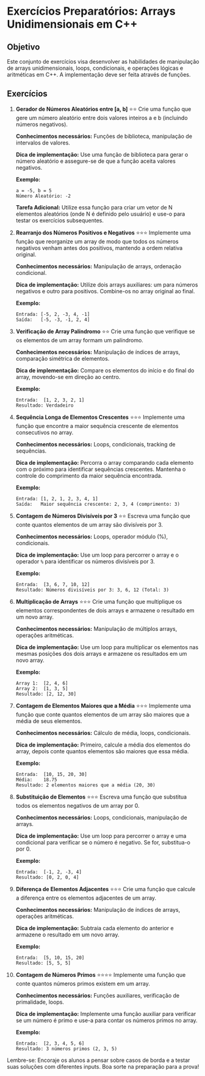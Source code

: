 # Exercícios Preparatórios: Arrays Unidimensionais em C++

## Objetivo
Este conjunto de exercícios visa desenvolver as habilidades de manipulação de arrays unidimensionais, loops, condicionais, e operações lógicas e aritméticas em C++. A implementação deve ser feita através de funções.

## Exercícios

1. **Gerador de Números Aleatórios entre [a, b]** ⭐⭐
   Crie uma função que gere um número aleatório entre dois valores inteiros a e b (incluindo números negativos).
   
   **Conhecimentos necessários:** Funções de biblioteca, manipulação de intervalos de valores.
   
   **Dica de implementação:** Use uma função de biblioteca para gerar o número aleatório e assegure-se de que a função aceita valores negativos.

   **Exemplo:**
   ```
   a = -5, b = 5
   Número Aleatório: -2
   ```

   **Tarefa Adicional:** Utilize essa função para criar um vetor de N elementos aleatórios (onde N é definido pelo usuário) e use-o para testar os exercícios subsequentes.

2. **Rearranjo dos Números Positivos e Negativos** ⭐⭐⭐
   Implemente uma função que reorganize um array de modo que todos os números negativos venham antes dos positivos, mantendo a ordem relativa original.

   **Conhecimentos necessários:** Manipulação de arrays, ordenação condicional.

   **Dica de implementação:** Utilize dois arrays auxiliares: um para números negativos e outro para positivos. Combine-os no array original ao final.

   **Exemplo:**
   ```
   Entrada: [-5, 2, -3, 4, -1]
   Saída:   [-5, -3, -1, 2, 4]
   ```

3. **Verificação de Array Palíndromo** ⭐⭐
   Crie uma função que verifique se os elementos de um array formam um palíndromo.

   **Conhecimentos necessários:** Manipulação de índices de arrays, comparação simétrica de elementos.

   **Dica de implementação:** Compare os elementos do início e do final do array, movendo-se em direção ao centro.

   **Exemplo:**
   ```
   Entrada:  [1, 2, 3, 2, 1]
   Resultado: Verdadeiro
   ```

4. **Sequência Longa de Elementos Crescentes** ⭐⭐⭐
   Implemente uma função que encontre a maior sequência crescente de elementos consecutivos no array.

   **Conhecimentos necessários:** Loops, condicionais, tracking de sequências.

   **Dica de implementação:** Percorra o array comparando cada elemento com o próximo para identificar sequências crescentes. Mantenha o controle do comprimento da maior sequência encontrada.

   **Exemplo:**
   ```
   Entrada: [1, 2, 1, 2, 3, 4, 1]
   Saída:   Maior sequência crescente: 2, 3, 4 (comprimento: 3)
   ```

5. **Contagem de Números Divisíveis por 3** ⭐⭐
   Escreva uma função que conte quantos elementos de um array são divisíveis por 3.

   **Conhecimentos necessários:** Loops, operador módulo (%), condicionais.

   **Dica de implementação:** Use um loop para percorrer o array e o operador `%` para identificar os números divisíveis por 3.

   **Exemplo:**
   ```
   Entrada:  [3, 6, 7, 10, 12]
   Resultado: Números divisíveis por 3: 3, 6, 12 (Total: 3)
   ```

6. **Multiplicação de Arrays** ⭐⭐⭐
   Crie uma função que multiplique os elementos correspondentes de dois arrays e armazene o resultado em um novo array.

   **Conhecimentos necessários:** Manipulação de múltiplos arrays, operações aritméticas.

   **Dica de implementação:** Use um loop para multiplicar os elementos nas mesmas posições dos dois arrays e armazene os resultados em um novo array.

   **Exemplo:**
   ```
   Array 1:  [2, 4, 6]
   Array 2:  [1, 3, 5]
   Resultado: [2, 12, 30]
   ```

7. **Contagem de Elementos Maiores que a Média** ⭐⭐⭐
   Implemente uma função que conte quantos elementos de um array são maiores que a média de seus elementos.

   **Conhecimentos necessários:** Cálculo de média, loops, condicionais.

   **Dica de implementação:** Primeiro, calcule a média dos elementos do array, depois conte quantos elementos são maiores que essa média.

   **Exemplo:**
   ```
   Entrada:  [10, 15, 20, 30]
   Média:    18.75
   Resultado: 2 elementos maiores que a média (20, 30)
   ```

8. **Substituição de Elementos** ⭐⭐⭐
   Escreva uma função que substitua todos os elementos negativos de um array por 0.

   **Conhecimentos necessários:** Loops, condicionais, manipulação de arrays.

   **Dica de implementação:** Use um loop para percorrer o array e uma condicional para verificar se o número é negativo. Se for, substitua-o por 0.

   **Exemplo:**
   ```
   Entrada:  [-1, 2, -3, 4]
   Resultado: [0, 2, 0, 4]
   ```

9. **Diferença de Elementos Adjacentes** ⭐⭐⭐
   Crie uma função que calcule a diferença entre os elementos adjacentes de um array.

   **Conhecimentos necessários:** Manipulação de índices de arrays, operações aritméticas.

   **Dica de implementação:** Subtraia cada elemento do anterior e armazene o resultado em um novo array.

   **Exemplo:**
   ```
   Entrada:  [5, 10, 15, 20]
   Resultado: [5, 5, 5]
   ```

10. **Contagem de Números Primos** ⭐⭐⭐⭐
    Implemente uma função que conte quantos números primos existem em um array.

    **Conhecimentos necessários:** Funções auxiliares, verificação de primalidade, loops.

    **Dica de implementação:** Implemente uma função auxiliar para verificar se um número é primo e use-a para contar os números primos no array.

    **Exemplo:**
    ```
    Entrada:  [2, 3, 4, 5, 6]
    Resultado: 3 números primos (2, 3, 5)
    ```

Lembre-se: Encoraje os alunos a pensar sobre casos de borda e a testar suas soluções com diferentes inputs. Boa sorte na preparação para a prova!
